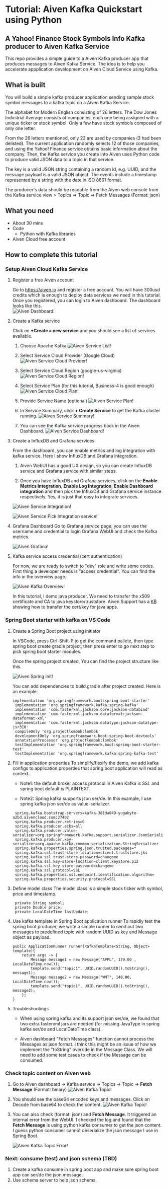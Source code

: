 # Tutorial: Aiven Kafka Quickstart using Python
## A Yahoo! Finance Stock Symbols Info Kafka producer to Aiven Kafka Service

This repo provides a simple guide to a Aiven Kafka producer app that produces messages to Aiven Kafka Service.  The idea is to help you accelerate appplication development on Aiven Cloud Service using Kafka.

## What is built

You will build a simple kafka producer application sending sample stock symbol messages to a kafka topic on a Aiven Kafka Service. 

The alphabet for Modern English consisting of 26 letters. The Dow Jones Industrial Average consists of companies, each one being assigned with a unique ticker or stock symbol. Only a few have stock symbols composed of only one letter.

From the 26 letters mentioned, only 23 are used by companies (3 had been delisted). The current application randomly selects 12 of those companies, and using the Yahoo! Finance service obtains basic information about the company. Then, the Kafka service you create into Aiven uses Python code to produce valid JSON data to a topic in that service.

The key is a valid JSON string containing a random id, e.g. UUID, and the message payload is a valid JSON object. The events include a timestamp represented by a string with the date in ISO 8601 format.

The producer's data should be readable from the Aiven web console from the
Kafka service view > Topics => Topic => Fetch Messages (Format: json)


## What you need

- About 30 mins
- Code
  - Python with Kafka libraries
- Aiven Cloud free account

## How to complete this tutorial

### Setup Aiven Cloud Kafka Service

1. Register a free Aiven account

   Go to https://aiven.io and register a free account. You will have 300usd credits which is enough to deploy data services we need in this tutorial. Once you registered, you can login to Aiven dashboard. The dashboard looks like this.</br>
   ![Aiven Dashboard!](screenshots/a0.JPG)

2. Create a Kafka service

   Click on **+Create a new service** and you should see a list of services available.</br>
   1. Choose Apache Kafka
      ![Aiven Service List!](screenshots/a1.JPG)

   2. Select Service Cloud Provider (Google Cloud)
      ![Aiven Service Cloud Provider!](screenshots/a2.JPG)

   3. Select Service Cloud Region (google-us-virginia)
      ![Aiven Service Cloud Region!](screenshots/a3.JPG)

   4. Select Service Plan (for this tutorial, Business-4 is good enough)
      ![Aiven Service Cloud Plan!](screenshots/a4.JPG)

   5. Provide Service Name (optional)
      ![Aiven Service Plan!](screenshots/a4.JPG)

   6. In Service Summary, click **+ Create Service** to get the Kafka cluster running.
      ![Aiven Service Summary!](screenshots/a4.JPG)

   7. You can see the Kafka service progress back in the Aiven Dashboard.
      ![Aiven Service Dashboard!](screenshots/a4.JPG)

3. Create a InfluxDB and Grafana services

   From the dashboard, you can enable metrics and log integration with kafka service. Here I show InfluxDB and Grafana integration.

   1. Aiven WebUI has a good UX design, so you can create InfluxDB service and Grafana service with similar steps.

   2. Once you have InfluxDB and Grafana services, click on the **Enable Metrics Integration**, **Enable Log Integration**,  **Enable Dashboard integration** and then pick the InfluxDB and Grafana service instance respectively. Yes, it is just that easy to integrate services.</br>

   ![Aiven Service Integration!](screenshots/aiven_kafka_metrics1.png)

   ![Aiven Service Pick Integration service!](screenshots/aiven_kafka_metrics2.png)

4. Grafana Dashboard
   Go to Grafana service page, you can use the username and credential to login Grafana WebUI and check the Kafka metrics. </br>

   ![Aiven Grafana!](screenshots/aiven_grafana.png)

5. Kafka service access credential (cert authentication)

   For now, we are ready to switch to "dev" role and write some codes. First thing a developer needs is "access credential". You can find the info in the overview page.</br>

   ![Aiven Kafka Overview!](screenshots/aiven_kafka_overview.png)
   
   In this tutorial, I demo java producer. We need to transfer the x509 certificate and CA to java keystore/truststore. Aiven Support has a [KB](https://developer.aiven.io/docs/products/kafka/howto/keystore-truststore) showing how to transfer the cert/key for java apps.</br>
### Spring Boot starter with kafka on VS Code

1. Create a Spring Boot project using initiator

   In VSCode, press Ctrl-Shift-P to get the command pallete, then type spring boot create gradle project, then press enter to go next step to pick spring boot starter modules. </br>

     Once the spring project created, You can find the project structure like this.

   ![Aiven Spring Init!](screenshots/aiven_spring_init10.png)

   You can add dependencies to build.gradle after project created. Here is an example: </br>

   ```
   implementation 'org.springframework.boot:spring-boot-starter'
	implementation 'org.springframework.kafka:spring-kafka'
	implementation 'com.fasterxml.jackson.core:jackson-databind'
	implementation 'com.fasterxml.jackson.dataformat:jackson-dataformat-xml'
	implementation 'com.fasterxml.jackson.datatype:jackson-datatype-jsr310'
	compileOnly 'org.projectlombok:lombok'
	developmentOnly 'org.springframework.boot:spring-boot-devtools'
	annotationProcessor 'org.projectlombok:lombok'
	testImplementation 'org.springframework.boot:spring-boot-starter-test'
	testImplementation 'org.springframework.kafka:spring-kafka-test'
   ```

2. Fill in application properties
   To simplify/flexify the demo, we add kafka configs to application.properties that spring boot application will read as context. </br>

   * Note1: the default broker access protocol in Aiven Kafka is SSL and spring boot default is PLAINTEXT.

   * Note2: Spring kafka supports json ser/de. In this example, I use spring kafka json ser/de as value-serializer. 

   ```
    spring.kafka.bootstrap-servers=kafka-381da049-yugabyte-a2bd.aivencloud.com:27402
    spring.kafka.producer.retries=0
    spring.kafka.producer.acks=all
    spring.kafka.producer.value-serializer=org.springframework.kafka.support.serializer.JsonSerializer
    spring.kafka.producer.key-serializer=org.apache.kafka.common.serialization.StringSerializer
    spring.kafka.properties.spring.json.trusted.packages=*
    spring.kafka.ssl.trust-store-location=client.truststore.jks
    spring.kafka.ssl.trust-store-password=changeme
    spring.kafka.ssl.key-store-location=client.keystore.p12
    spring.kafka.ssl.key-store-password=changeme
    spring.kafka.ssl.protocol=SSL
    spring.kafka.properties.ssl.endpoint.identification.algorithm=
    spring.kafka.properties.security.protocol=SSL
   ```

3. Define model class
   The model class is a simple stock ticker with symbol, price and timestamp.

   ```
    private String symbol;
    private Double price;
    private LocalDateTime lastUpdate;
   ```

4. Use kafka template in Spring Boot application runner
   To rapidly test the spring boot producer, we write a simple runner to send out two messages to predefined topic with random UUID as key and Message object as payload.

    ```
	public ApplicationRunner runner(KafkaTemplate<String, Object> template){
		return args -> {
			Message message1 = new Message("APPL", 179.00 , LocalDateTime.now());
			template.send("topic1", UUID.randomUUID().toString(), message1);
			Message message2 = new Message("WMT", 140.00, LocalDateTime.now());
			template.send("topic1", UUID.randomUUID().toString(), message2);
		};
	}
    ```

5. Troubleshootings
   - When using spring kafka and its support json ser/de, we found that two extra fasterxml jars are needed (for missing JavaType in spring kafka ser/de and LocalDateTime class).</br>

   - Aiven dashboard "Fetch Messages" function cannot process the Messages as json format. I think this might be an issue of how we implement the "toString" override in the Message Class. We will need to add some test cases to check if the Message can be consumed. 

### Check topic content on Aiven web

1. Go to Aiven dashboard -> Kafka service -> Topics -> Topic => **Fetch Message** (Format: binary)
   ![Aiven Kafka Topic!](screenshots/aiven_kafka_topics1.png)

2. You should see the base64 encoded keys and messages. Click on Decode from base64 to check the content.
![Aiven Kafka Topic!](screenshots/aiven_kafka_topics2.png)

3. You can also check (format: json) and **Fetch Message**. It triggered an internal error from the WebUI. I checked the log and found that the **Fetch Message** is using python kafka consumer to get the json content. I guess python consumer cannot deserialize the json message I use in Spring Boot.

   ![Aiven Kafka Topic Error!](screenshots/aiven_kafka_topics2_error.png)

### Next: consume (test) and json schema (TBD)

1. Create a kafka consume in spring boot app and make sure spring boot app can ser/de the json message.
2. Use schema server to help json schema.
